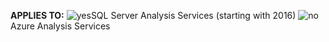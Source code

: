 **APPLIES TO:** ![yes](media/yes.png)SQL Server Analysis Services (starting with 2016) ![no](media/no.png)Azure Analysis Services